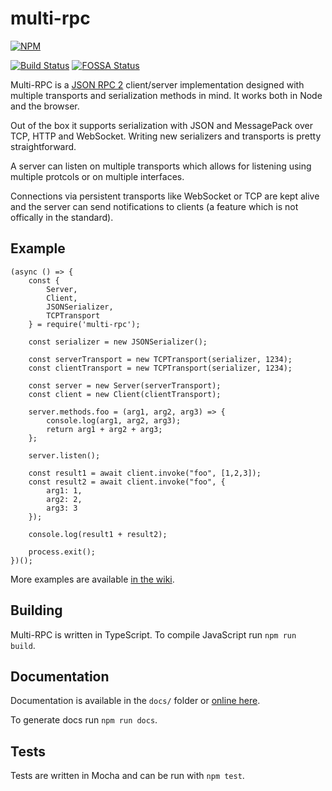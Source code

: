 # multi-rpc

[![NPM](https://nodei.co/npm/multi-rpc.png)](https://nodei.co/npm/multi-rpc/)

[![Build Status](https://travis-ci.org/znetstar/multi-rpc.svg?branch=master)](https://travis-ci.org/znetstar/multi-rpc) [![FOSSA Status](https://app.fossa.io/api/projects/git%2Bgithub.com%2Fznetstar%2Fmulti-rpc.svg?type=shield)](https://app.fossa.io/projects/git%2Bgithub.com%2Fznetstar%2Fmulti-rpc?ref=badge_shield)

Multi-RPC is a [JSON RPC 2](https://www.jsonrpc.org/specification) client/server implementation designed with multiple transports and serialization methods in mind. It works both in Node and the browser.

Out of the box it supports serialization with JSON and MessagePack over TCP, HTTP and WebSocket. Writing new serializers and transports is pretty straightforward.

A server can listen on multiple transports which allows for listening using multiple protcols or on multiple interfaces.

Connections via persistent transports like WebSocket or TCP are kept alive and the server can send notifications to clients (a feature which is not offically in the standard). 

## Example

```
(async () => {
    const { 
        Server, 
        Client,
        JSONSerializer,
        TCPTransport
    } = require('multi-rpc');

    const serializer = new JSONSerializer();

    const serverTransport = new TCPTransport(serializer, 1234);
    const clientTransport = new TCPTransport(serializer, 1234);

    const server = new Server(serverTransport);
    const client = new Client(clientTransport);

    server.methods.foo = (arg1, arg2, arg3) => {
        console.log(arg1, arg2, arg3);
        return arg1 + arg2 + arg3;
    };

    server.listen();

    const result1 = await client.invoke("foo", [1,2,3]);
    const result2 = await client.invoke("foo", {
        arg1: 1,
        arg2: 2,
        arg3: 3
    });

    console.log(result1 + result2);

    process.exit();
})();
```

More examples are available [in the wiki](https://github.com/znetstar/multi-rpc/wiki).

## Building

Multi-RPC is written in TypeScript. To compile JavaScript run `npm run build`.

## Documentation

Documentation is available in the `docs/` folder or [online here](https://multi-rpc.docs.zacharyboyd.nyc).

To generate docs run `npm run docs`.

## Tests

Tests are written in Mocha and can be run with `npm test`.
